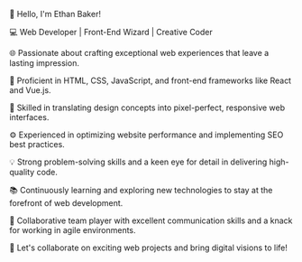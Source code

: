 👋 Hello, I'm Ethan Baker!

💻 Web Developer | Front-End Wizard | Creative Coder

🌐 Passionate about crafting exceptional web experiences that leave a lasting impression.

🚀 Proficient in HTML, CSS, JavaScript, and front-end frameworks like React and Vue.js.

🎨 Skilled in translating design concepts into pixel-perfect, responsive web interfaces.

⚙️ Experienced in optimizing website performance and implementing SEO best practices.

💡 Strong problem-solving skills and a keen eye for detail in delivering high-quality code.

📚 Continuously learning and exploring new technologies to stay at the forefront of web development.

🤝 Collaborative team player with excellent communication skills and a knack for working in agile environments.

🌟 Let's collaborate on exciting web projects and bring digital visions to life!
